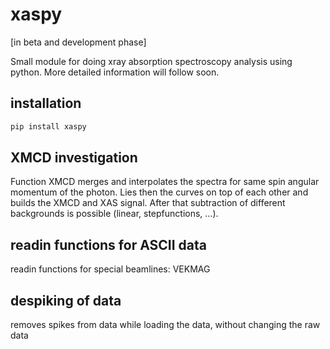 # xaspy
[in beta and development phase]

Small module for doing xray absorption spectroscopy analysis using python. More detailed information will follow soon. 



## installation
```bash
pip install xaspy
```

## XMCD investigation

Function XMCD merges and interpolates the spectra for same spin angular momentum of the photon. Lies then the curves on top of each other and builds the XMCD and XAS signal. After that subtraction of different backgrounds is possible (linear, stepfunctions, ...).  

## readin functions for ASCII data 

readin functions for special beamlines: VEKMAG

## despiking of data

removes spikes from data while loading the data, without changing the raw data

